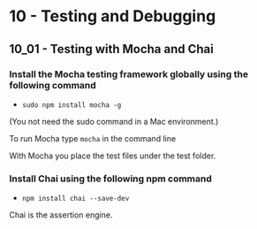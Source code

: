 10 - Testing and Debugging
===========================

10_01 - Testing with Mocha and Chai
------------------------------------

### Install the Mocha testing framework globally using the following command

* `sudo npm install mocha -g` 

(You not need the sudo command in a Mac environment.)

To run Mocha type `mocha` in the command line

With Mocha you place the test files under the test folder.  

### Install Chai using the following npm command

* `npm install chai --save-dev`

Chai is the assertion engine. 


